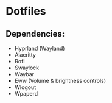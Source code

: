 # Dotfiles

## Dependencies:

   * Hyprland (Wayland)
   * Alacritty 
   * Rofi
   * Swaylock
   * Waybar
   * Eww (Volume & brightness controls)
   * Wlogout
   * Wpaperd

